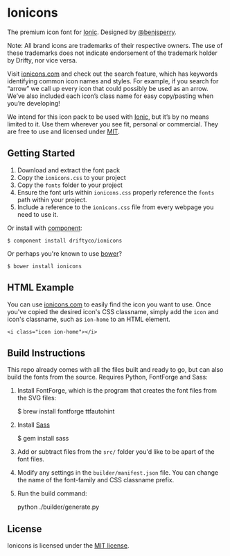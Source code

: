 # Ionicons

The premium icon font for [Ionic](http://ionicframework.com/). Designed by [@benjsperry](https://twitter.com/benjsperry).

Note: All brand icons are trademarks of their respective owners. The use of these trademarks does not indicate endorsement of the trademark holder by Drifty, nor vice versa.

Visit [ionicons.com](http://ionicons.com) and check out the search feature, which has keywords identifying common icon names and styles. For example, if you search for “arrow” we call up every icon that could possibly be used as an arrow. We’ve also included each icon’s class name for easy copy/pasting when you’re developing!

We intend for this icon pack to be used with [Ionic](http://ionicframework.com/), but it’s by no means limited to it. Use them wherever you see fit, personal or commercial. They are free to use and licensed under [MIT](http://opensource.org/licenses/MIT).

## Getting Started

1.  Download and extract the font pack
2.  Copy the `ionicons.css` to your project
3.  Copy the `fonts` folder to your project
4.  Ensure the font urls within `ionicons.css` properly reference the `fonts` path within your project.
5.  Include a reference to the `ionicons.css` file from every webpage you need to use it.

Or install with [component](https://github.com/component/component):

    $ component install driftyco/ionicons

Or perhaps you're known to use [bower](http://bower.io/)?

    $ bower install ionicons

## HTML Example

You can use [ionicons.com](http://ionicons.com) to easily find the icon you want to use. Once you've copied the desired icon's CSS classname, simply add the `icon` and icon's classname, such as `ion-home` to an HTML element.

    <i class="icon ion-home"></i>

## Build Instructions

This repo already comes with all the files built and ready to go, but can also build the fonts from the source. Requires Python, FontForge and Sass:

1. Install FontForge, which is the program that creates the font files from the SVG files:

   $ brew install fontforge ttfautohint

2. Install [Sass](http://sass-lang.com/)

   $ gem install sass

3. Add or subtract files from the `src/` folder you'd like to be apart of the font files.

4. Modify any settings in the `builder/manifest.json` file. You can change the name of the font-family and CSS classname prefix.

5. Run the build command:

   python ./builder/generate.py

## License

Ionicons is licensed under the [MIT license](http://opensource.org/licenses/MIT).
